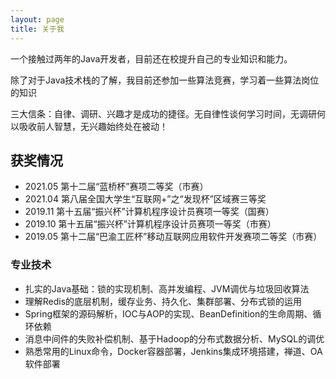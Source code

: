 ```yaml
---
layout: page
title: 关于我 
---
```


一个接触过两年的Java开发者，目前还在校提升自己的专业知识和能力。

除了对于Java技术栈的了解，我目前还参加一些算法竞赛，学习着一些算法岗位的知识

三大信条：自律、调研、兴趣才是成功的捷径。无自律性谈何学习时间，无调研何以吸收前人智慧，无兴趣始终处在被动！

<h2> 获奖情况 </h2>  

- 2021.05 第十二届“蓝桥杯”赛项二等奖（市赛）
- 2021.04 第八届全国大学生“互联网+”之“发现杯”区域赛三等奖
- 2019.11 第十五届“振兴杯”计算机程序设计员赛项一等奖（国赛）
- 2019.10 第十五届“振兴杯”计算机程序设计员赛项一等奖（市赛）
- 2019.05 第十二届“巴渝工匠杯”移动互联网应用软件开发赛项二等奖（市赛）

<h3> 专业技术 </h3>  

- 扎实的Java基础：锁的实现机制、高并发编程、JVM调优与垃圾回收算法
- 理解Redis的底层机制，缓存业务、持久化、集群部署、分布式锁的运用
- Spring框架的源码解析，IOC与AOP的实现、BeanDefinition的生命周期、循环依赖
- 消息中间件的失败补偿机制、基于Hadoop的分布式数据分析、MySQL的调优
- 熟悉常用的Linux命令，Docker容器部署，Jenkins集成环境搭建，禅道、OA软件部署